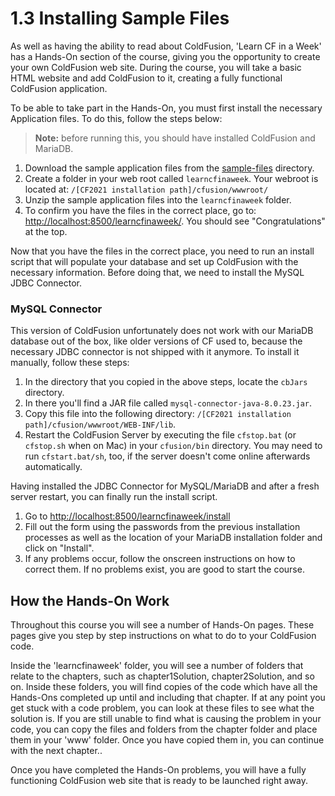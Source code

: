 # 1.3 Installing Sample Files

As well as having the ability to read about ColdFusion, 'Learn CF in a
Week' has a Hands-On section of the course, giving you the opportunity
to create your own ColdFusion web site. During the course, you will take
a basic HTML website and add ColdFusion to it, creating a fully
functional ColdFusion application.

To be able to take part in the Hands-On, you must first install the
necessary Application files. To do this, follow the steps below:

> **Note:** before running this, you should have installed ColdFusion and MariaDB.

1. Download the sample application files from the [sample-files](../../sample-files) directory.
1. Create a folder in your web root called ``learncfinaweek``. Your webroot is located at: ``/[CF2021 installation path]/cfusion/wwwroot/``
1. Unzip the sample application files into the ``learncfinaweek`` folder.
1. To confirm you have the files in the correct place, go to: <http://localhost:8500/learncfinaweek/>.
   You should see "Congratulations" at the top.


Now that you have the files in the correct place, you need to run an install script that 
will populate your database and set up ColdFusion with the necessary information. Before
doing that, we need to install the MySQL JDBC Connector.

### MySQL Connector

This version of ColdFusion unfortunately does not work with our MariaDB database
out of the box, like older versions of CF used to, because the necessary JDBC
connector is not shipped with it anymore. To install it manually, follow these steps:

1. In the directory that you copied in the above steps, locate the ``cbJars`` directory.
1. In there you'll find a JAR file called ``mysql-connector-java-8.0.23.jar``.
1. Copy this file into the following directory: ``/[CF2021 installation path]/cfusion/wwwroot/WEB-INF/lib``.
1. Restart the ColdFusion Server by executing the file ``cfstop.bat`` (or ``cfstop.sh`` when
   on Mac) in your ``cfusion/bin`` directory. You may need to run ``cfstart.bat/sh``, too, if the server
   doesn't come online afterwards automatically.
   
Having installed the JDBC Connector for MySQL/MariaDB and after a fresh server restart,
you can finally run the install script.

1. Go to <http://localhost:8500/learncfinaweek/install>
1. Fill out the form using the passwords from the previous installation processes
   as well as the location of your MariaDB installation folder and click on "Install".
1. If any problems occur, follow the onscreen instructions on how to correct them. If no problems exist, you are good to start the course.

## How the Hands-On Work

Throughout this course you will see a number of Hands-On pages. These
pages give you step by step instructions on what to do to your
ColdFusion code.

Inside the 'learncfinaweek' folder, you will see a number of folders
that relate to the chapters, such as chapter1Solution, chapter2Solution,
and so on. Inside these folders, you will find copies of the code which
have all the Hands-Ons completed up until and including that chapter. If
at any point you get stuck with a code problem, you can look at these
files to see what the solution is. If you are still unable to find what
is causing the problem in your code, you can copy the files and folders
from the chapter folder and place them in your 'www' folder. Once you
have copied them in, you can continue with the next chapter..

Once you have completed the Hands-On problems, you will have a fully
functioning ColdFusion web site that is ready to be launched right away.
